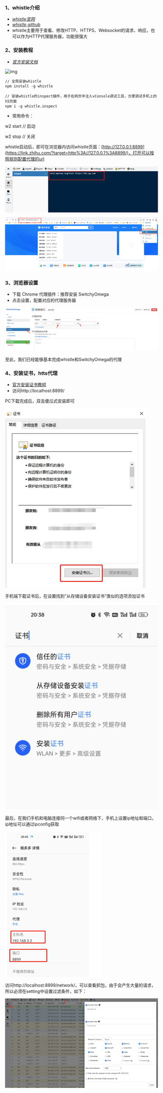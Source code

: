 ### 1、whistle介绍

- *[whistle官网](https://link.zhihu.com/?target=https%3A//wproxy.org/whistle/)*
- *[whistle github](https://link.zhihu.com/?target=https%3A//gitcode.net/mirrors/avwo/whistle%3Futm_source%3Dcsdn_github_accelerator)*
- whistle主要用于查看、修改HTTP、HTTPS、Websocket的请求、响应，也可以作为HTTP代理服务器，功能很强大

### 2、安装教程

- *[官方安装文档](https://link.zhihu.com/?target=https%3A//wproxy.org/whistle/install.html)*

![img](https://pic2.zhimg.com/80/v2-5ae6807da3db79a3773bebbe233dd9cd_1440w.webp)

```
// 全局安装whistle
npm install -g whistle

// 安装whistle的inspect插件，用于在网页中注入vConsole调试工具，方便调试手机上的h5页面
npm i -g whistle.inspect
```

- 常用命令：

w2 start // 启动

w2 stop // 关闭

whistle启动后，即可在浏览器内访问whistle页面：[http://127.0.0.1:8899](https://link.zhihu.com/?target=http%3A//127.0.0.1%3A8899/)，打开可以按照规则配置代理的url

![image-20230529151809553](../image/whistle+SwitchyOmega代理调试/image-20230529151809553.png)

![image-20230529151935461](../image/whistle+SwitchyOmega代理调试/image-20230529151935461.png)

### 3、浏览器设置

- 下载 Chrome 代理插件：推荐安装 SwitchyOmega
- 点击设置，配置对应的代理服务器

![image-20230529151207159](../image/whistle+SwitchyOmega代理调试/image-20230529151207159.png)

至此，我们已经能够基本完成whistle和SwitchyOmega的代理

### 4、安装证书，htts代理

- [官方安装证书教程](https://link.zhihu.com/?target=http%3A//wproxy.org/whistle/webui/https.html)
- 访问http://localhost:8899/

PC下载完成后，双击傻瓜式安装即可

![image-20230529152113891](../image/whistle+SwitchyOmega代理调试/image-20230529152113891.png)

手机端下载证书后，在设置找到“从存储设备安装证书”类似的选项添加证书

![image-20230529152155439](../image/whistle+SwitchyOmega代理调试/image-20230529152155439.png)

最后，在我们手机和电脑连接同一个wifi或者网络下，手机上设置ip地址和端口，ip地址可以通过ipconfig获取

![image-20230529152232846](../image/whistle+SwitchyOmega代理调试/image-20230529152232846.png)

访问http://localhost:8899/network/，可以查看抓包，由于会产生大量的请求，所以必须在setting中设置过滤条件，如下：

![image-20230529152408246](../image/whistle+SwitchyOmega代理调试/image-20230529152408246.png)